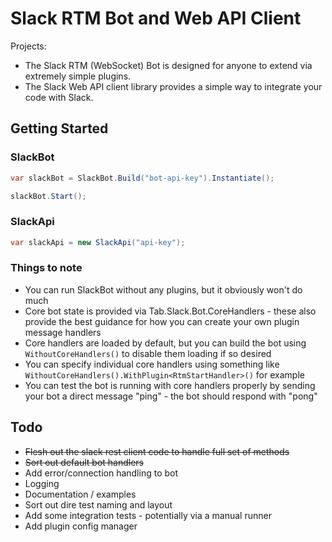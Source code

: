 # Slack RTM Bot and Web API Client

Projects:  
- The Slack RTM (WebSocket) Bot is designed for anyone to extend via extremely simple plugins.  
- The Slack Web API client library provides a simple way to integrate your code with Slack.

## Getting Started

### SlackBot  
```cs
var slackBot = SlackBot.Build("bot-api-key").Instantiate();

slackBot.Start();
```

### SlackApi  
```cs
var slackApi = new SlackApi("api-key");
```

### Things to note  
- You can run SlackBot without any plugins, but it obviously won't do much  
- Core bot state is provided via Tab.Slack.Bot.CoreHandlers - these also provide the best guidance for how you can create your own plugin message handlers  
- Core handlers are loaded by default, but you can build the bot using `WithoutCoreHandlers()` to disable them loading if so desired  
- You can specify individual core handlers using something like `WithoutCoreHandlers().WithPlugin<RtmStartHandler>()` for example   
- You can test the bot is running with core handlers properly by sending your bot a direct message "ping" - the bot should respond with "pong" 

## Todo
- ~~Flesh out the slack rest client code to handle full set of methods~~  
- ~~Sort out default bot handlers~~  
- Add error/connection handling to bot  
- Logging  
- Documentation / examples  
- Sort out dire test naming and layout  
- Add some integration tests - potentially via a manual runner
- Add plugin config manager
